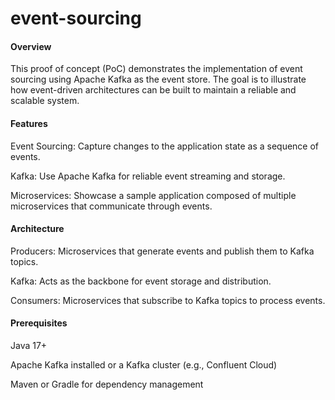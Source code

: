 # event-sourcing
#### **Overview**

This proof of concept (PoC) demonstrates the implementation of event sourcing using Apache Kafka as the event store. The goal is to illustrate how event-driven architectures can be built to maintain a reliable and scalable system.

#### **Features**

Event Sourcing: Capture changes to the application state as a sequence of events.

Kafka: Use Apache Kafka for reliable event streaming and storage.

Microservices: Showcase a sample application composed of multiple microservices that communicate through events.

#### **Architecture**

Producers: Microservices that generate events and publish them to Kafka topics.

Kafka: Acts as the backbone for event storage and distribution.

Consumers: Microservices that subscribe to Kafka topics to process events.

#### **Prerequisites**

Java 17+

Apache Kafka installed or a Kafka cluster (e.g., Confluent Cloud)

Maven or Gradle for dependency management